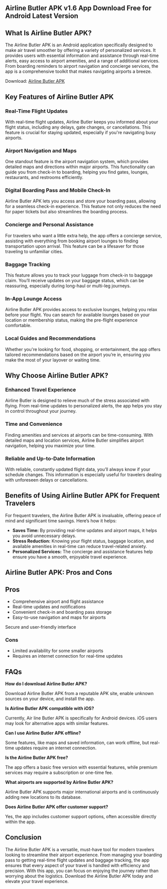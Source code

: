 <h2>Airline Butler APK v1.6 App Download Free for Android Latest Version</h2>
<h2>What Is Airline Butler APK?</h2>
<p>The Airline Butler APK is an Android application specifically designed to make air travel smoother by offering a variety of personalized services. It provides users with essential information and assistance through real-time alerts, easy access to airport amenities, and a range of additional services. From boarding reminders to airport navigation and concierge services, the app is a comprehensive toolkit that makes navigating airports a breeze.</p>
<p>Download:&nbsp;<a href="https://modfyp.com/airline-butler/">Airline Butler APK</a></p>
<h2>Key Features of Airline Butler APK</h2>
<h3>Real-Time Flight Updates</h3>
<p>With real-time flight updates, Airline Butler keeps you informed about your flight status, including any delays, gate changes, or cancellations. This feature is crucial for staying updated, especially if you're navigating busy airports.</p>
<h3>Airport Navigation and Maps</h3>
<p>One standout feature is the airport navigation system, which provides detailed maps and directions within major airports. This functionality can guide you from check-in to boarding, helping you find gates, lounges, restaurants, and restrooms efficiently.</p>
<h3>Digital Boarding Pass and Mobile Check-In</h3>
<p>Airline Butler APK lets you access and store your boarding pass, allowing for a seamless check-in experience. This feature not only reduces the need for paper tickets but also streamlines the boarding process.</p>
<h3>Concierge and Personal Assistance</h3>
<p>For travelers who want a little extra help, the app offers a concierge service, assisting with everything from booking airport lounges to finding transportation upon arrival. This feature can be a lifesaver for those traveling to unfamiliar cities.</p>
<h3>Baggage Tracking</h3>
<p>This feature allows you to track your luggage from check-in to baggage claim. You&rsquo;ll receive updates on your baggage status, which can be reassuring, especially during long-haul or multi-leg journeys.</p>
<h3>In-App Lounge Access</h3>
<p>Airline Butler APK provides access to exclusive lounges, helping you relax before your flight. You can search for available lounges based on your location or membership status, making the pre-flight experience comfortable.</p>
<h3>Local Guides and Recommendations</h3>
<p>Whether you're looking for food, shopping, or entertainment, the app offers tailored recommendations based on the airport you&rsquo;re in, ensuring you make the most of your layover or waiting time.</p>
<h2>Why Choose Airline Butler APK?</h2>
<h3>Enhanced Travel Experience</h3>
<p>Airline Butler is designed to relieve much of the stress associated with flying. From real-time updates to personalized alerts, the app helps you stay in control throughout your journey.</p>
<h3>Time and Convenience</h3>
<p>Finding amenities and services at airports can be time-consuming. With detailed maps and location services, Airline Butler simplifies airport navigation, helping you maximize your time.</p>
<h3>Reliable and Up-to-Date Information</h3>
<p>With reliable, constantly updated flight data, you&rsquo;ll always know if your schedule changes. This information is especially useful for travelers dealing with unforeseen delays or cancellations.</p>
<h2>Benefits of Using Airline Butler APK for Frequent Travelers</h2>
<p>For frequent travelers, the Airline Butler APK is invaluable, offering peace of mind and significant time savings. Here&rsquo;s how it helps:</p>
<ul>
<li><strong>Saves Time:</strong> By providing real-time updates and airport maps, it helps you avoid unnecessary delays.</li>
<li><strong>Stress Reduction:</strong> Knowing your flight status, baggage location, and available amenities in real-time can reduce travel-related anxiety.</li>
<li><strong>Personalized Services:</strong> The concierge and assistance features help ensure you have a smooth, enjoyable travel experience.</li>
</ul>
<h2>Airline Butler APK: Pros and Cons</h2>
<h2>Pros</h2>
<ul>
<li>Comprehensive airport and flight assistance</li>
<li>Real-time updates and notifications</li>
<li>Convenient check-in and boarding pass storage</li>
<li>Easy-to-use navigation and maps for airports</li>
</ul>
<p>Secure and user-friendly interface</p>
<h3>Cons</h3>
<ul>
<li>Limited availability for some smaller airports</li>
<li>Requires an internet connection for real-time updates</li>
</ul>
<h2>FAQs</h2>
<p><strong>How do I download Airline Butler APK?</strong></p>
<p>Download Airline Butler APK from a reputable APK site, enable unknown sources on your device, and install the app.</p>
<p><strong>Is Airline Butler APK compatible with iOS?</strong></p>
<p>Currently, Air line Butler APK is specifically for Android devices. iOS users may look for alternative apps with similar features.</p>
<p><strong>Can I use Airline Butler APK offline?</strong></p>
<p>Some features, like maps and saved information, can work offline, but real-time updates require an internet connection.</p>
<p><strong>Is the Airline Butler APK free?</strong></p>
<p>The app offers a basic free version with essential features, while premium services may require a subscription or one-time fee.</p>
<p><strong>What airports are supported by Airline Butler APK?</strong></p>
<p>Airline Butler APK supports major international airports and is continuously adding new locations to its database.</p>
<p><strong>Does Airline Butler APK offer customer support?</strong></p>
<p>Yes, the app includes customer support options, often accessible directly within the app.</p>
<h2>Conclusion</h2>
<p>The Airline Butler APK is a versatile, must-have tool for modern travelers looking to streamline their airport experience. From managing your boarding pass to getting real-time flight updates and baggage tracking, the app ensures that every aspect of your travel is handled with efficiency and precision. With this app, you can focus on enjoying the journey rather than worrying about the logistics. Download the Airline Butler APK today and elevate your travel experience.</p>
